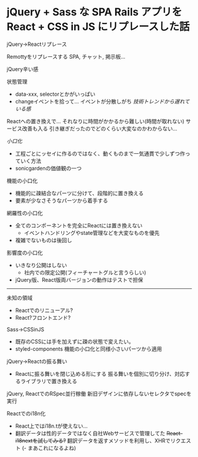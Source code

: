 <!-- C -->
# jQuery + Sass な SPA Rails アプリを React + CSS in JS にリプレースした話

jQuery→Reactリプレース

Remottyをリプレースする
SPA, チャット, 掲示板...

jQuery辛い感

状態管理
- data-xxx, selectorとかがいっぱい
- changeイベントを拾って...
イベントが分散しがち
*技術トレンドから遅れている感*

Reactへの置き換えで...
それなりに時間がかかるから難しい(時間が取れない)
サービス改善も入る
引き継ぎだったのでどのくらい大変なのかわからない...

*小口化*
- 工程ごとにッセイに作るのではなく、動くものまで一気通貫で少しずつ作っていく方法
- sonicgardenの価値観の一つ

機能の小口化
- 機能的に疎結合なパーツに分けて、段階的に置き換える
- 要素が少なさそうなパーツから着手する

網羅性の小口化
- 全てのコンポーネントを完全にReactには置き換えない
  - イベントハンドリングやstate管理などを大変なものを優先
- 複雑でないものは後回し

影響度の小口化
- いきなり公開はしない
  - 社内での限定公開(フィーチャートグルと言うらしい)
- jQuery版、React版両バージョンの動作はテストで担保

---

未知の領域
- Reactでのリニューアル?
- React?フロントエンド?

Sass→CSSinJS
- 既存のCSSには手を加えずに疎の状態で変えたい。
- styled-components
機能の小口化と同様小さいパーツから適用

jQuery→Reactの振る舞い
- Reactに振る舞いを閉じ込める形にする
振る舞いを個別に切り分け、対応するライブラリで置き換える

jQuery, ReactでのRSpec並行稼働
新旧デザインに依存しないセレクタでspecを実行

Reactでのi18n化
- React上ではi18n.tが使えない...
- 翻訳データは性的データではなく自社Webサービスで管理してた
~~React-i18nextを試してみる?~~
翻訳データを返すメソッドを利用し、XHRでリクエスト
(- まあこれになるよね)
